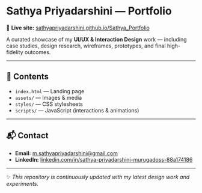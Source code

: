 # Sathya Priyadarshini — Portfolio

🚀 **Live site:** [sathyapriyadarshini.github.io/Sathya_Portfolio](https://sathyapriyadarshini.github.io/Sathya_Portfolio/)

A curated showcase of my **UI/UX & Interaction Design** work — including case studies, design research, wireframes, prototypes, and final high-fidelity outcomes.  

---

## 📂 Contents
- `index.html` — Landing page
- `assets/` — Images & media
- `styles/` — CSS stylesheets
- `scripts/` — JavaScript (interactions & animations)

---

## 📬 Contact
- **Email:** [m.sathyapriyadarshini@gmail.com](mailto:m.sathyapriyadarshini@gmail.com)  
- **LinkedIn:** [linkedin.com/in/sathya-priyadarshini-murugadoss-88a174186](https://www.linkedin.com/in/sathya-priyadarshini-murugadoss-88a174186/)  

---

✨ *This repository is continuously updated with my latest design work and experiments.*  
